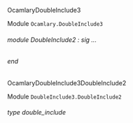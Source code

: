 OcamlaryDoubleInclude3

 Module  `` Ocamlary.DoubleInclude3 `` 
<a id="module-DoubleInclude2"></a>
###### module DoubleInclude2 : sig ... 
###### end


OcamlaryDoubleInclude3DoubleInclude2

 Module  `` DoubleInclude3.DoubleInclude2 `` 
<a id="type-double_include"></a>
###### type double_include

